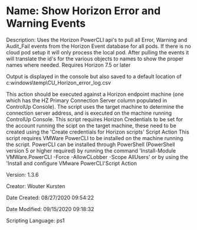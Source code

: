 ﻿# Name: Show Horizon Error and Warning Events

Description: Uses the Horizon PowerCLI api's to pull all Error, Warning and Audit_Fail events from the Horizon Event database for all pods. If there is no cloud pod setup it will only process the local pod. After pulling the events it will translate the id's for the various objects to names to show the proper names where needed. Requires Horizon 7.5 or later

Output is displayed in the console but also saved to a default location of c:windows\temp\CU_Horizon_error_log.csv

This action should be executed against a Horizon endpoint machine (one which has the HZ Primary Connection Server column populated in ControlUp Console). The script uses the target machine to determine the connection server address, and is executed on the machine running ControlUp Console.
This script requires Horizon Credentials to be set for the account running the scipt on the target machine, these need to be created using the 'Create credentials for Horizon scripts' Script Action
This script requires VMWare PowerCLI  to be installed on the machine running the script.
PowerCLI can be installed through PowerShell (PowerShell version 5 or higher required) by running the command 'Install-Module VMWare.PowerCLI -Force -AllowCLobber -Scope AllUsers' or by using the 'Install and configure VMware PowerCLI'Script Action

Version: 1.3.6

Creator: Wouter Kursten

Date Created: 08/27/2020 09:54:22

Date Modified: 09/15/2020 09:18:32

Scripting Language: ps1

